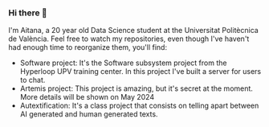 ### Hi there 👋

<!--
**aitanarules/aitanarules** is a ✨ _special_ ✨ repository because its `README.md` (this file) appears on your GitHub profile.

Here are some ideas to get you started:

- 🔭 I’m currently working on ...
- 🌱 I’m currently learning ...
- 👯 I’m looking to collaborate on ...
- 🤔 I’m looking for help with ...
- 💬 Ask me about ...
- 📫 How to reach me: ...
- 😄 Pronouns: ...
- ⚡ Fun fact: ...
-->

I'm Aitana, a 20 year old Data Science student at the Universitat Politècnica de València. Feel free to watch my repositories, even though I've haven't had enough time to reorganize them, you'll find:
* Software project: It's the Software subsystem project from the Hyperloop UPV training center. In this project I've built a server for users to chat.
* Artemis project: This project is amazing, but it's secret at the moment. More details will be shown on May 2024
* Autextification: It's a class project that consists on telling apart between AI generated and human generated texts.
 
